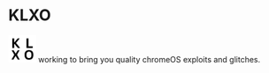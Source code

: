 # KLXO
<img src="https://github.com/KLXO/.github/blob/main/KLXOlogo.png" alt="KLXO Logo" width="50"/>
working to bring you quality chromeOS exploits and glitches.
